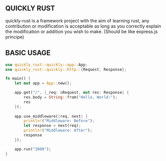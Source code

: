 ## QUICKLY RUST
quickly-rust is a framework project with the aim of learning rust, any contribution or modification is acceptable as long as you correctly explain the modification or addition you wish to make. (Should be like express.js principe)


## BASIC USAGE
```rust
use quickly_rust::quickly::app::App;
use quickly_rust::quickly::http::{Request, Response};

fn main() {
    let mut app = App::new();

    app.get("/", |_req: &Request, mut res: Response| {
        res.body = String::from("Hello, World:");
        res
    });
 
    app.use_middleware(|req, next| {
        println!("Middleware: Before");
        let response = next(req);
        println!("Middleware: After");
        response
    });

    app.run("3000");
}
```